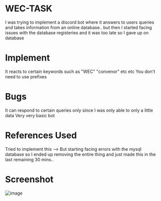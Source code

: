 # WEC-TASK
I was trying to implement a discord bot where it answers to users queries and takes information from an online database..
but then I started facing issues with the database registeries and it was too late so I gave up on database

# Implement
It reacts to certain keywords such as "WEC" "convenor" etc etc
You don't need to use prefixes


# Bugs
It can respond to certain queries only since I was only able to only a little data
Very very basic bot

# References Used
Tried to implement this -->
But starting facing errors with the mysql database so I ended up removing the entire thing
and just made this in the last remaining 30 mins..

# Screenshot
![image](https://github.com/8manHikigaya/WEC-TASK/assets/70861383/e85b7b26-5829-42df-947d-426113bd6ac9)
